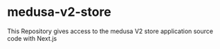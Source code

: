 # medusa-v2-store
This Repository gives access to the medusa V2 store application source code with Next.js
